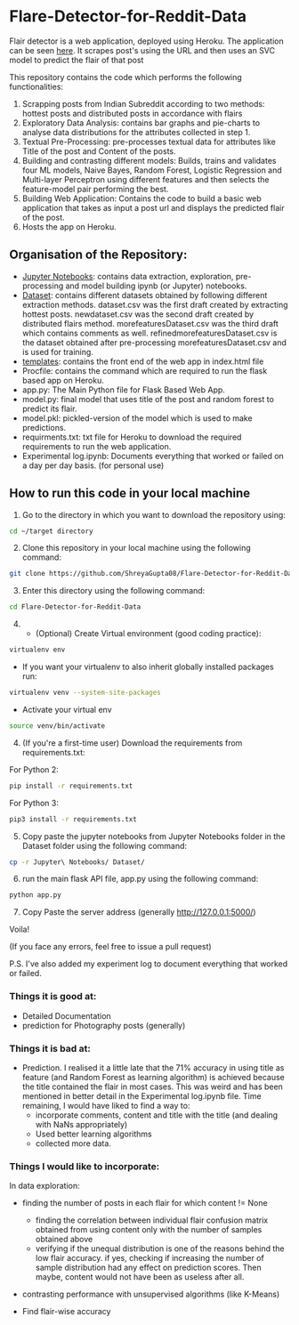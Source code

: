 # Flare-Detector-for-Reddit-Data

Flair detector is a web application, deployed using Heroku. The application can be seen [here](https://flair-detector-for-reddit.herokuapp.com). It scrapes post's using the URL and then uses an SVC model to predict the flair of that post

This repository contains the code which performs the following functionalities:
1. Scrapping posts from Indian Subreddit according to two methods: hottest posts and distributed posts in accordance with flairs
2. Exploratory Data Analysis: contains bar graphs and pie-charts to analyse data distributions for the attributes collected in step 1.
3. Textual Pre-Processing: pre-processes textual data for attributes like Title of the post and Content of the posts.
4. Building and contrasting different models: Builds, trains and validates four ML models, Naive Bayes, Random Forest, Logistic Regression and Multi-layer Perceptron using different features and then selects the feature-model pair performing the best.
5. Building Web Application: Contains the code to build a basic web application that takes as input a post url and displays the predicted flair of the post.
6. Hosts the app on Heroku.


## Organisation of the Repository:

- [Jupyter Notebooks](https://github.com/ShreyaGupta08/Flare-Detector-for-Reddit-Data/tree/master/Jupyter%20Notebooks): contains data extraction, exploration, pre-processing and model building ipynb (or Jupyter) notebooks.
- [Dataset](https://github.com/ShreyaGupta08/Flare-Detector-for-Reddit-Data/tree/master/Dataset): contains different datasets obtained by following different extraction methods. dataset.csv was the first draft created by extracting hottest posts. newdataset.csv was the second draft created by distributed flairs method. morefeaturesDataset.csv was the third draft which contains comments as well. refinedmorefeaturesDataset.csv is the dataset obtained after pre-processing morefeaturesDataset.csv and is used for training.
- [templates](https://github.com/ShreyaGupta08/Flare-Detector-for-Reddit-Data/tree/master/templates): contains the front end of the web app in index.html file
- Procfile: contains the command which are required to run the flask based app on Heroku.
- app.py: The Main Python file for Flask Based Web App.
- model.py: final model that uses title of the post and random forest to predict its flair.
- model.pkl: pickled-version of the model which is used to make predictions.
- requirments.txt: txt file for Heroku to download the required requirements to run the web application.
- Experimental log.ipynb: Documents everything that worked or failed on a day per day basis. (for personal use) 

## How to run this code in your local machine

1. Go to the directory in which you want to download the repository using:

```bash
cd ~/target directory
```

2. Clone this repository in your local machine using the following command:

```bash
git clone https://github.com/ShreyaGupta08/Flare-Detector-for-Reddit-Data.git
```

3. Enter this directory using the following command:

```bash
cd Flare-Detector-for-Reddit-Data
```

4. - (Optional) Create Virtual environment (good coding practice):
```bash
virtualenv env
```
- If you want your virtualenv to also inherit globally installed packages run:
```bash
virtualenv venv --system-site-packages
```
- Activate your virtual env

```bash
source venv/bin/activate 
```
4. (If you're a first-time user) Download the requirements from requirements.txt:

For Python 2:
```bash
pip install -r requirements.txt
```
For Python 3:
```bash
pip3 install -r requirements.txt
```

5. Copy paste the jupyter notebooks from Jupyter Notebooks folder in the Dataset folder using the following command:

```bash
cp -r Jupyter\ Notebooks/ Dataset/
```

6. run the main flask API file, app.py using the following command:

```bash
python app.py
```
7. Copy Paste the server address (generally http://127.0.0.1:5000/)

Voila!

(If you face any errors, feel free to issue a pull request)

P.S. I've also added my experiment log to document everything that worked or failed. 

### Things it is good at:
- Detailed Documentation
- prediction for Photography posts (generally)


### Things it is bad at:
- Prediction. I realised it a little late that the 71% accuracy in using title as feature (and Random Forest as learning algorithm) is achieved because the title contained the flair in most cases. This was weird and has been mentioned in better detail in the Experimental log.ipynb file. Time remaining, I would have liked to find a way to:
    - incorporate comments, content and title with the title (and dealing with NaNs appropriately)
    - Used better learning algorithms
    - collected more data.


### Things I would like to incorporate:

In data exploration:
- finding the number of posts in each flair for which content != None
    - finding the correlation between individual flair confusion matrix obtained from using content only with the number of samples obtained above 
    - verifying if the unequal distribution is one of the reasons behind the low flair accuracy. if yes, checking if increasing the number of sample distribution had any effect on prediction scores. Then maybe, content would not have been as useless after all. 
    
- contrasting performance with unsupervised algorithms (like K-Means)
- Find flair-wise accuracy



